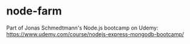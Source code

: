 # node-farm
Part of Jonas Schmedtmann's Node.js bootcamp on Udemy: https://www.udemy.com/course/nodejs-express-mongodb-bootcamp/
